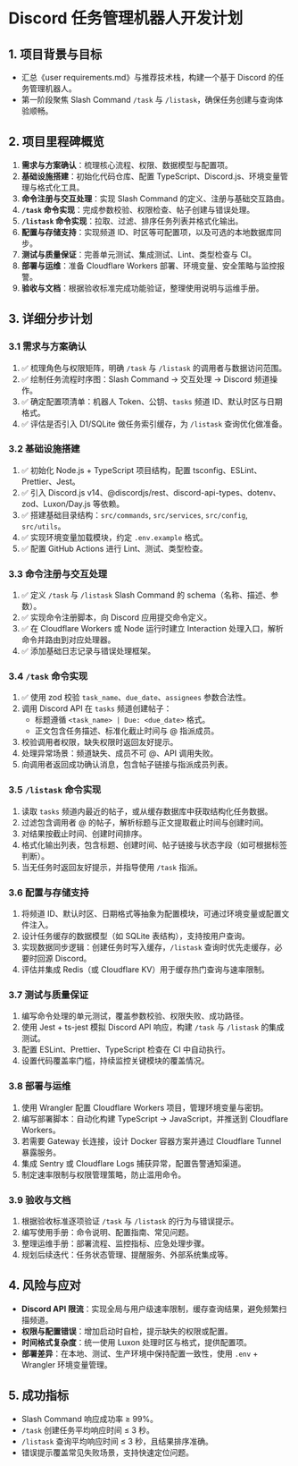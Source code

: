 # Discord 任务管理机器人开发计划

## 1. 项目背景与目标
- 汇总《user requirements.md》与推荐技术栈，构建一个基于 Discord 的任务管理机器人。
- 第一阶段聚焦 Slash Command `/task` 与 `/listask`，确保任务创建与查询体验顺畅。

## 2. 项目里程碑概览
1. **需求与方案确认**：梳理核心流程、权限、数据模型与配置项。
2. **基础设施搭建**：初始化代码仓库、配置 TypeScript、Discord.js、环境变量管理与格式化工具。
3. **命令注册与交互处理**：实现 Slash Command 的定义、注册与基础交互路由。
4. **`/task` 命令实现**：完成参数校验、权限检查、帖子创建与错误处理。
5. **`/listask` 命令实现**：拉取、过滤、排序任务列表并格式化输出。
6. **配置与存储支持**：实现频道 ID、时区等可配置项，以及可选的本地数据库同步。
7. **测试与质量保证**：完善单元测试、集成测试、Lint、类型检查与 CI。
8. **部署与运维**：准备 Cloudflare Workers 部署、环境变量、安全策略与监控报警。
9. **验收与文档**：根据验收标准完成功能验证，整理使用说明与运维手册。

## 3. 详细分步计划

### 3.1 需求与方案确认
1. ✅ 梳理角色与权限矩阵，明确 `/task` 与 `/listask` 的调用者与数据访问范围。
2. ✅ 绘制任务流程时序图：Slash Command -> 交互处理 -> Discord 频道操作。
3. ✅ 确定配置项清单：机器人 Token、公钥、`tasks` 频道 ID、默认时区与日期格式。
4. ✅ 评估是否引入 D1/SQLite 做任务索引缓存，为 `/listask` 查询优化做准备。

### 3.2 基础设施搭建
1. ✅ 初始化 Node.js + TypeScript 项目结构，配置 tsconfig、ESLint、Prettier、Jest。
2. ✅ 引入 Discord.js v14、@discordjs/rest、discord-api-types、dotenv、zod、Luxon/Day.js 等依赖。
3. ✅ 搭建基础目录结构：`src/commands`, `src/services`, `src/config`, `src/utils`。
4. ✅ 实现环境变量加载模块，约定 `.env.example` 格式。
5. ✅ 配置 GitHub Actions 进行 Lint、测试、类型检查。

### 3.3 命令注册与交互处理
1. ✅ 定义 `/task` 与 `/listask` Slash Command 的 schema（名称、描述、参数）。
2. ✅ 实现命令注册脚本，向 Discord 应用提交命令定义。
3. ✅ 在 Cloudflare Workers 或 Node 运行时建立 Interaction 处理入口，解析命令并路由到对应处理器。
4. ✅ 添加基础日志记录与错误处理框架。

### 3.4 `/task` 命令实现
1. ✅ 使用 zod 校验 `task_name`、`due_date`、`assignees` 参数合法性。
2. 调用 Discord API 在 `tasks` 频道创建帖子：
   - 标题遵循 `<task_name> | Due: <due_date>` 格式。
   - 正文包含任务描述、标准化截止时间与 @ 指派成员。
3. 校验调用者权限，缺失权限时返回友好提示。
4. 处理异常场景：频道缺失、成员不可 @、API 调用失败。
5. 向调用者返回成功确认消息，包含帖子链接与指派成员列表。

### 3.5 `/listask` 命令实现
1. 读取 `tasks` 频道内最近的帖子，或从缓存数据库中获取结构化任务数据。
2. 过滤包含调用者 @ 的帖子，解析标题与正文提取截止时间与创建时间。
3. 对结果按截止时间、创建时间排序。
4. 格式化输出列表，包含标题、创建时间、帖子链接与状态字段（如可根据标签判断）。
5. 当无任务时返回友好提示，并指导使用 `/task` 指派。

### 3.6 配置与存储支持
1. 将频道 ID、默认时区、日期格式等抽象为配置模块，可通过环境变量或配置文件注入。
2. 设计任务缓存的数据模型（如 SQLite 表结构），支持按用户查询。
3. 实现数据同步逻辑：创建任务时写入缓存，`/listask` 查询时优先走缓存，必要时回源 Discord。
4. 评估并集成 Redis（或 Cloudflare KV）用于缓存热门查询与速率限制。

### 3.7 测试与质量保证
1. 编写命令处理的单元测试，覆盖参数校验、权限失败、成功路径。
2. 使用 Jest + ts-jest 模拟 Discord API 响应，构建 `/task` 与 `/listask` 的集成测试。
3. 配置 ESLint、Prettier、TypeScript 检查在 CI 中自动执行。
4. 设置代码覆盖率门槛，持续监控关键模块的覆盖情况。

### 3.8 部署与运维
1. 使用 Wrangler 配置 Cloudflare Workers 项目，管理环境变量与密钥。
2. 编写部署脚本：自动化构建 TypeScript -> JavaScript，并推送到 Cloudflare Workers。
3. 若需要 Gateway 长连接，设计 Docker 容器方案并通过 Cloudflare Tunnel 暴露服务。
4. 集成 Sentry 或 Cloudflare Logs 捕获异常，配置告警通知渠道。
5. 制定速率限制与权限管理策略，防止滥用命令。

### 3.9 验收与文档
1. 根据验收标准逐项验证 `/task` 与 `/listask` 的行为与错误提示。
2. 编写使用手册：命令说明、配置指南、常见问题。
3. 整理运维手册：部署流程、监控指标、应急处理步骤。
4. 规划后续迭代：任务状态管理、提醒服务、外部系统集成等。

## 4. 风险与应对
- **Discord API 限流**：实现全局与用户级速率限制，缓存查询结果，避免频繁扫描频道。
- **权限与配置错误**：增加启动时自检，提示缺失的权限或配置。
- **时间格式复杂度**：统一使用 Luxon 处理时区与格式，提供配置项。
- **部署差异**：在本地、测试、生产环境中保持配置一致性，使用 `.env` + Wrangler 环境变量管理。

## 5. 成功指标
- Slash Command 响应成功率 ≥ 99%。
- `/task` 创建任务平均响应时间 ≤ 3 秒。
- `/listask` 查询平均响应时间 ≤ 3 秒，且结果排序准确。
- 错误提示覆盖常见失败场景，支持快速定位问题。

